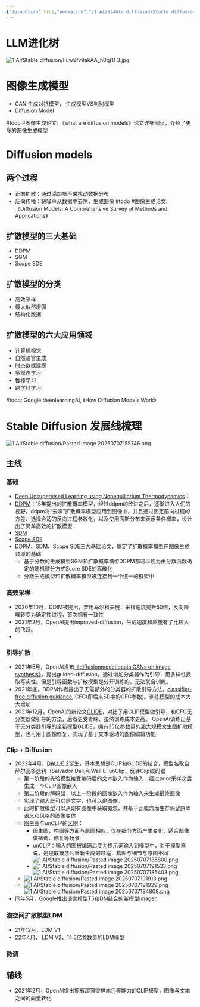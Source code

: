 ```yaml
---
{"dg-publish":true,"permalink":"/1 AI/Stable diffusion/Stable diffusion原理解析/","noteIcon":""}
---
```



# LLM进化树

![1 AI/Stable diffusion/Fuw9fv9akAA_h0q(1) 3.jpg](/img/user/1%20AI/Stable%20diffusion/Fuw9fv9akAA_h0q(1)%203.jpg)
# 图像生成模型

- GAN 生成对抗模型， 生成模型VS判别模型
- Diffusion Model 

#todo #图像生成论文: 《what are diffusion models》论文详细阅读，介绍了更多的图像生成模型

# Diffusion models
## 两个过程

- 正向扩散：通过添加噪声来扰动数据分布
- 反向传播：将噪声从数据中去除，生成图像
#todo  #图像生成论文: 《Diffusion Models: A Comprehensive Survey of Methods and Applications》

## 扩散模型的三大基础

- DDPM
- SGM
- Scope SDE

## 扩散模型的分类

- 高效采样
- 最大似然增强
- 结构化数据

## 扩散模型的六大应用领域

- 计算机视觉
- 自然语言生成
- 时态数据建模
- 多模态学习
- 鲁棒学习
- 跨学科学习

#todo: Google deenlearningAI, 《How Diffusion Models Work》

# Stable Diffusion 发展线梳理
![1 AI/Stable diffusion/Pasted image 20250707155746.png](/img/user/1%20AI/Stable%20diffusion/Pasted%20image%2020250707155746.png)
## 主线

### 基础

- [Deep Unsupervised Learning using Nonequilibrium Thermodynamics](https://arxiv.org/pdf/1503.03585)：
- [DDPM](https://arxiv.org/pdf/1907.05600v1.pdf)：15年提出的扩散概率模型，经过ddpm的改进之后，逐渐进入人们的视野。ddpm将“去噪”扩散概率模型应用到图像中，并且通过固定前向过程的方差、选择合适的反向过程参数化，以及使用高斯分布来表示条件概率，设计出了简单高效的扩散模型
- [SDM](https://arxiv.org/pdf/2006.11239v1.pdf)
- [Scope SDE](https://arxiv.org/pdf/2011.13456v1)
- DDPM、SDM、Scope SDE三大基础论文，奠定了扩散概率模型在图像生成领域的基础
	- 基于分数的生成模型SGM和扩散概率模型DDPM都可以视为由分数函数确定的随机微分方式Score SDE的离散化
	- 分数生成模型和扩散概率模型被连接到一个统一的框架中
	
### 高效采样
- 2020年10月，DDIM被提出，弃用马尔科夫链，采样速度提升50倍，反向降噪转变为确定性过程，首次拥有一致性
- 2021年2月，OpenAI提出improved-diffusion，生成速度和质量有了比较大的飞跃。
- 

### 引导扩散
- 2021年5月，OpenAI发布[《diffusionmodel beats GANs on image synthesis》](https://arxiv.org/pdf/2105.05233)，提出guided-diffusion，通过增加分类器作为引导，用多样性换取写实性。但是引导函数与扩散模型是分开训练的，无法联合训练。
- 2021年底，DDPM作者提出了无需额外的分类器的扩散引导方法，[classifier-free diffusion guidance](https://arxiv.org/pdf/2207.12598), CFG(即后来SD中的CFG参数)。训练模型的成本大大增加
- 2021年12月，OpenAI的新论文[GLIDE](https://arxiv.org/pdf/2112.10741v1.pdf)，对比了用CLIP模型做引导，和CFG无分类器做引导的方法，后者更受青睐，虽然训练成本更高。 OpenAi训练出基于无分类器引导的全新模型GLIDE，拥有35亿参数量的超大规模文生图扩散模型，也可用于图像修复，实现了基于文本驱动的图像编辑功能

### Clip + Diffusion

- 2022年4月，[DALL·E 2](https://arxiv.org/pdf/2204.06125)诞生，基本思想是CLIP和GLIDE的结合，模型名取自萨尔瓦多达利（Salvador Dali)和Wall·E.  unClip，反转Clip编码器
	- 第一阶段的先验模型接受编码后的文本嵌入作为输入，经过prior采样之后生成一个CLIP图像嵌入
	- 第二阶段的解码器，以上一阶段的图像嵌入作为输入来生成最终图像
	- 实现了输入既可以是文字，也可以是图像。
	- 此时扩散模型可以从现有图像中获取概念，并基于此概念而生存保留原本语义和风格的图像变体
	- 图生图与unCLIP的区别：
		- 图生图，构图等方面与原图相似，仅在细节方面产生变化，适合图像做微调、修复等场景
		- unCLIP：输入的图被编码后变为提示词输入到模型中，对于模型来说，是提取概念后重新生成的过程，构图与细节与原图不同![1 AI/Stable diffusion/Pasted image 20250707185800.png](/img/user/1%20AI/Stable%20diffusion/Pasted%20image%2020250707185800.png)
		- ![1 AI/Stable diffusion/Pasted image 20250707191533.png](/img/user/1%20AI/Stable%20diffusion/Pasted%20image%2020250707191533.png)
		![1 AI/Stable diffusion/Pasted image 20250707185403.png](/img/user/1%20AI/Stable%20diffusion/Pasted%20image%2020250707185403.png)
	- ![1 AI/Stable diffusion/Pasted image 20250707191913.png](/img/user/1%20AI/Stable%20diffusion/Pasted%20image%2020250707191913.png)
	- ![1 AI/Stable diffusion/Pasted image 20250707191929.png](/img/user/1%20AI/Stable%20diffusion/Pasted%20image%2020250707191929.png)
	![1 AI/Stable diffusion/Pasted image 20250707184808.png](/img/user/1%20AI/Stable%20diffusion/Pasted%20image%2020250707184808.png)
- 同年5月，Google推出语言模型T5和DM结合的新模型[Imagen](https://arxiv.org/pdf/2205.11487)

### 潜空间扩散模型LDM

- 21年12月，LDM V1
- 22年4月， LDM V2，14.5亿参数量的LDM模型

### 微调

## 辅线
- 2021年2月，OpenAI提出拥有超强零样本迁移能力的CLIP模型，图像与文本之间的向量转化